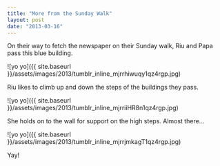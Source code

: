 ```yaml
---
title: "More from the Sunday Walk"
layout: post
date: "2013-03-16"
---
```


On their way to fetch the newspaper on their Sunday walk, Riu and Papa pass this blue building.

![yo yo]({{ site.baseurl }}/assets/images/2013/tumblr_inline_mjrrhiwuqy1qz4rgp.jpg)

Riu likes to climb up and down the steps of the buildings they pass.

![yo yo]({{ site.baseurl }}/assets/images/2013/tumblr_inline_mjrriiHR8n1qz4rgp.jpg)

She holds on to the wall for support on the high steps. Almost there…

![yo yo]({{ site.baseurl }}/assets/images/2013/tumblr_inline_mjrrjmkagT1qz4rgp.jpg)

Yay!
